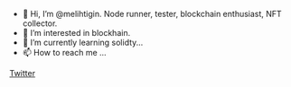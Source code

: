 - 👋 Hi, I’m @melihtigin. Node runner, tester, blockchain enthusiast, NFT collector.
- 👀 I’m interested in blockhain. 
- 🌱 I’m currently learning solidty...
- 📫 How to reach me ...  

[Twitter](https://twitter.com/MelihTigin)


